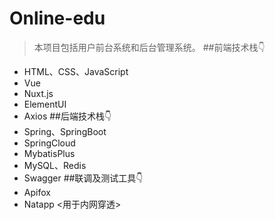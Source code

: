 # Online-edu
> 本项目包括用户前台系统和后台管理系统。
##前端技术栈👇
* HTML、CSS、JavaScript
* Vue
* Nuxt.js
* ElementUI
* Axios
##后端技术栈👇
* Spring、SpringBoot
* SpringCloud
* MybatisPlus
* MySQL、Redis
* Swagger
##联调及测试工具👇
* Apifox
* Natapp <用于内网穿透>
